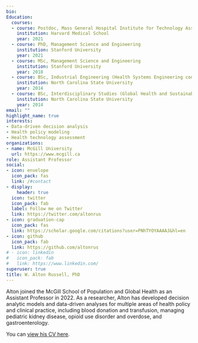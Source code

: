 ```yaml
---
bio: 
Education:
  courses:
  - course: Postdoc, Mass General Hospital Institute for Technology Assessment
    institution: Harvard Medical School
    year: 2021
  - course: PhD, Management Science and Engineering
    institution: Stanford University
    year: 2021
  - course: MSc, Management Science and Engineering
    institution: Stanford University
    year: 2018
  - course: BSc, Industrial Engineering (Health Systems Engineering concentration)
    institution: North Carolina State University
    year: 2014
  - course: BSc, Interdisciplinary Studies (Global Health and Sustainability concentration)
    institution: North Carolina State University
    year: 2014
email: ""
highlight_name: true
interests:
- Data-driven decision analysis
- Health policy modeling
- Health technology assessment
organizations:
- name: McGill University
  url: https://www.mcgill.ca
role: Assistant Professor
social:
- icon: envelope
  icon_pack: fas
  link: /#contact
- display:
    header: true
  icon: twitter
  icon_pack: fab
  label: Follow me on Twitter
  link: https://twitter.com/altonrus
- icon: graduation-cap
  icon_pack: fas
  link: https://scholar.google.com/citations?user=PNhTYOYAAAAJ&hl=en
- icon: github
  icon_pack: fab
  link: https://github.com/altonrus
# - icon: linkedin
#   icon_pack: fab
#   link: https://www.linkedin.com/
superuser: true
title: W. Alton Russell, PhD
---
```


Alton joined the McGill School of Population and Global Health as an Assistant Professor in 2022. As a researcher, Alton has developed decision analytic models and data-driven analyses for multiple areas of health policy and clinical practice, including blood donation and transfusion, managing pediatric kidney disease, opioid use disorder and overdose,  and gastroenterology.

You can [view his CV here](https://decision-modeling-lab.netlify.app/pdfs/russell-wa-cv.pdf).